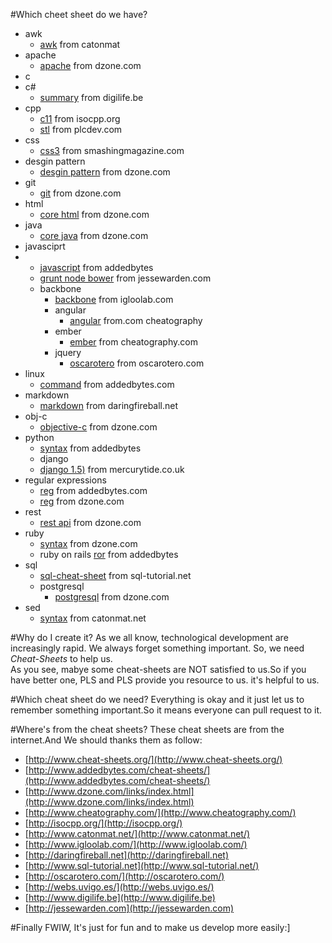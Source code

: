 #Which cheet sheet do we have?
* awk
    * [awk](http://www.catonmat.net/blog/awk-nawk-and-gawk-cheat-sheet/) from catonmat
* apache
    * [apache](http://refcardz.dzone.com/refcardz/essential-apache-http-server) from dzone.com
* c       
* c#          
    * [summary](http://www.digilife.be/quickreferences/QRC/Core%20CSharp%20and%20.NET%20Quick%20Reference.pdf) from digilife.be
* cpp
    * [c11](http://isocpp.org/blog/2012/12/c11-a-cheat-sheet-alex-sinyakov) from isocpp.org    
	* [stl](http://www.plcdev.com/statement_list_stl_cheat_sheets)  from plcdev.com      
* css  
    * [css3](http://media.smashingmagazine.com/wp-content/uploads/images/css3-cheat-sheet/css3-cheat-sheet.pdf) from smashingmagazine.com
* desgin pattern   
	* [desgin pattern](http://refcardz.dzone.com/refcardz/design-patterns) from dzone.com
* git  
	* [git](http://refcardz.dzone.com/refcardz/getting-started-git) from dzone.com      
* html     
	* [core html](http://refcardz.dzone.com/refcardz/core-html) from dzone.com         
* java     
	* [core java](http://refcardz.dzone.com/refcardz/core-java) from dzone.com     
* javasciprt
*   * [javascript](http://www.addedbytes.com/cheat-sheets/javascript-cheat-sheet/) from addedbytes
    * [grunt node bower](http://jessewarden.com/2013/09/node-bower-grunt-n00b-cheat-sheet.html) from jessewarden.com
    * backbone
        * [backbone](http://www.igloolab.com/downloads/backbone-cheatsheet.pdf) from igloolab.com
        * angular
           * [angular](www.cheatography.com/proloser/cheat-sheets/angularjs/) from.com cheatography
        * ember
           * [ember](www.cheatography.com/mwore/cheat-sheets/ember-js/) from cheatography.com
        * jquery 
           * [oscarotero](http://oscarotero.com/jquery/) from oscarotero.com
* linux   
	* [command](http://www.addedbytes.com/cheat-sheets/linux-command-line-cheat-sheet/) from addedbytes.com
* markdown   
    * [markdown](http://daringfireball.net/projects/markdown/syntax]) from daringfireball.net
* obj-c 
	* [objective-c](http://refcardz.dzone.com/refcardz/objective-c-iphone-and-ipad) from dzone.com         
* python
	* [syntax](http://www.addedbytes.com/cheat-sheets/python-cheat-sheet/) from addedbytes
    * django
    * [django 1.5)](http://www.mercurytide.co.uk/media/resources/django-cheat-sheet.pdf) from mercurytide.co.uk
* regular expressions     
	* [reg](http://www.addedbytes.com/cheat-sheets/regular-expressions-cheat-sheet/) from addedbytes.com
	* [reg](http://refcardz.dzone.com/refcardz/regular-expressions) from dzone.com
* rest
	* [rest api](http://refcardz.dzone.com/refcardz/rest-foundations-restful) from dzone.com
* ruby
	* [syntax](http://refcardz.dzone.com/refcardz/essential-ruby)  from dzone.com
	* ruby on rails
		[ror](http://www.addedbytes.com/cheat-sheets/ruby-on-rails-cheat-sheet/) from addedbytes
* sql     
	* [sql-cheat-sheet](http://www.sql-tutorial.net/SQL-Cheat-Sheet.pdf) from sql-tutorial.net
	* postgresql 
        * [postgresql](http://refcardz.dzone.com/refcardz/essential-postgresql)  from dzone.com 
* sed 
	* [syntax](http://www.catonmat.net/blog/sed-stream-editor-cheat-sheet/) from catonmat.net

#Why do I create it?
As we all know, technological development are increasingly rapid. We always forget something important. So, we need *Cheat-Sheets* to help us.    
As you see, mabye some cheat-sheets are NOT satisfied to us.So if you have better one, PLS and PLS provide you resource to us. it's helpful to us.



#Which cheat sheet do we need?
Everything is okay and it just let us to remember something important.So it means everyone can pull request to it.

#Where's from the cheat sheets?
These cheat sheets are from the internet.And We should thanks them as follow:        
* [http://www.cheat-sheets.org/](http://www.cheat-sheets.org/)     
* [http://www.addedbytes.com/cheat-sheets/](http://www.addedbytes.com/cheat-sheets/)    
* [http://www.dzone.com/links/index.html](http://www.dzone.com/links/index.html)          
* [http://www.cheatography.com/](http://www.cheatography.com/)     
* [http://isocpp.org/](http://isocpp.org/)
* [http://www.catonmat.net/](http://www.catonmat.net/)
* [http://www.igloolab.com/](http://www.igloolab.com/)
* [http://daringfireball.net](http://daringfireball.net)
* [http://www.sql-tutorial.net](http://www.sql-tutorial.net/)
* [http://oscarotero.com/](http://oscarotero.com/)
* [http://webs.uvigo.es/](http://webs.uvigo.es/)
* [http://www.digilife.be](http://www.digilife.be)
* [http://jessewarden.com](http://jessewarden.com)

#Finally
FWIW, It's just for fun and to make us develop more easily:]
